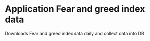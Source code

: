# Application Fear and greed index data
 Downloads Fear and greed index data daily and collect data into DB
